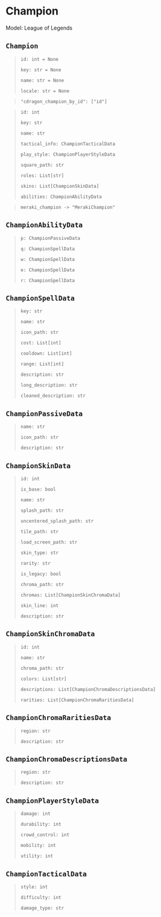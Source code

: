 # Champion
Model: League of Legends

## `Champion` <Badge text="Pyot Core" vertical="middle"/>
> `id: int = None` <Badge text="param" type="warning" vertical="middle"/>
>
> `key: str = None` <Badge text="param" type="warning" vertical="middle"/>
>
> `name: str = None` <Badge text="param" type="warning" vertical="middle"/>
>
> `locale: str = None` <Badge text="param" type="warning" vertical="middle"/>

> `"cdragon_champion_by_id": ["id"]` <Badge text="endpoint" type="error" vertical="middle"/>

>`id: int`
>
>`key: str`
>
>`name: str`
>
>`tactical_info: ChampionTacticalData`
>
>`play_style: ChampionPlayerStyleData`
>
>`square_path: str`
>
>`roles: List[str]`
>
>`skins: List[ChampionSkinData]`
>
>`abilities: ChampionAbilityData `

> `meraki_champion -> "MerakiChampion"` <Badge text="bridge" type="error" vertical="middle"/>

## `ChampionAbilityData` <Badge text="Pyot Static" vertical="middle"/>
>`p: ChampionPassiveData`
>
>`q: ChampionSpellData`
>
>`w: ChampionSpellData`
>
>`e: ChampionSpellData`
>
>`r: ChampionSpellData`

## `ChampionSpellData` <Badge text="Pyot Static" vertical="middle"/>
>`key: str`
>
>`name: str`
>
>`icon_path: str`
>
>`cost: List[int]`
>
>`cooldown: List[int]`
>
>`range: List[int]`
>
>`description: str`
>
>`long_description: str`
>
>`cleaned_description: str`

## `ChampionPassiveData` <Badge text="Pyot Static" vertical="middle"/>
>`name: str`
>
>`icon_path: str`
>
>`description: str`

## `ChampionSkinData` <Badge text="Pyot Static" vertical="middle"/>
>`id: int`
>
>`is_base: bool`
>
>`name: str`
>
>`splash_path: str`
>
>`uncentered_splash_path: str`
>
>`tile_path: str`
>
>`load_screen_path: str`
>
>`skin_type: str`
>
>`rarity: str`
>
>`is_legacy: bool`
>
>`chroma_path: str`
>
>`chromas: List[ChampionSkinChromaData]`
>
>`skin_line: int`
>
>`description: str`

## `ChampionSkinChromaData` <Badge text="Pyot Static" vertical="middle"/>
> `id: int`
>
> `name: str`
>
> `chroma_path: str`
>
> `colors: List[str]`
>
> `descriptions: List[ChampionChromaDescriptionsData]`
>
> `rarities: List[ChampionChromaRaritiesData]`

## `ChampionChromaRaritiesData` <Badge text="Pyot Static" vertical="middle"/>
>`region: str`
>
>`description: str`

## `ChampionChromaDescriptionsData` <Badge text="Pyot Static" vertical="middle"/>
>`region: str`
>
>`description: str`

## `ChampionPlayerStyleData` <Badge text="Pyot Static" vertical="middle"/>
>`damage: int`
>
>`durability: int`
>
>`crowd_control: int`
>
>`mobility: int`
>
>`utility: int`

## `ChampionTacticalData` <Badge text="Pyot Static" vertical="middle"/>
>`style: int`
>
>`difficulty: int`
>
>`damage_type: str`

